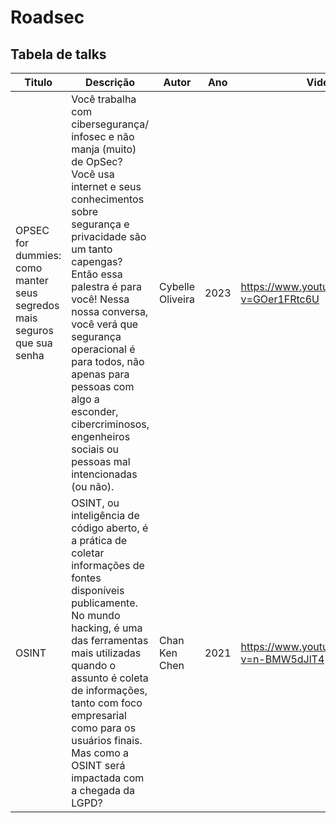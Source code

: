 # Roadsec

## Tabela de talks

| Titulo | Descrição |Autor | Ano    | Video   | Paper | 
|  ----  |  ----     |  ----  |----  |  ----  | ---- |
| OPSEC for dummies: como manter seus segredos mais seguros que sua senha | Você trabalha com cibersegurança/ infosec e não manja (muito) de OpSec? Você usa internet e seus conhecimentos sobre segurança e privacidade são um tanto capengas? Então essa palestra é para você! Nessa nossa conversa, você verá que segurança operacional é para todos, não apenas para pessoas com algo a esconder, cibercriminosos, engenheiros sociais ou pessoas mal intencionadas (ou não). | Cybelle Oliveira | 2023 | https://www.youtube.com/watch?v=GOer1FRtc6U | null |
|  OSINT  |  OSINT, ou inteligência de código aberto, é a prática de coletar informações de fontes disponíveis publicamente. No mundo hacking, é uma das ferramentas mais utilizadas quando o assunto é coleta de informações, tanto com foco empresarial como para os usuários finais. Mas como a OSINT será impactada com a chegada da LGPD?     |  Chan Ken Chen  | 2021  |  https://www.youtube.com/watch?v=n-BMW5dJlT4  | null |